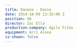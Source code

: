 ```yaml
---
title: Danone - Danio
date: 2014-10-09 13:35:00 Z
position: 66
director: Zac Ella
production-company: Agile Films
equipment: Arri Alexa
is-shown: false
---
```


